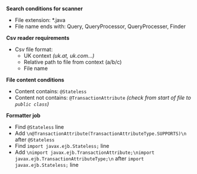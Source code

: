 **Search conditions for scanner**

- File extension: *.java
- File name ends with: Query, QueryProcessor, QueryProcesser, Finder

**Csv reader requirements**

- Csv file format:
    - UK context _(uk.at, uk.com...)_
    - Relative path to file from context (a/b/c)
    - File name

**File content conditions**

- Content contains: `@Stateless`
- Content not contains: `@TransactionAttribute` _(check from start of file to `public class`)_

**Formatter job**

- Find `@Stateless` line
- Add `\n@TransactionAttribute(TransactionAttributeType.SUPPORTS)\n` after `@Stateless`
- Find `import javax.ejb.Stateless;` line
- Add `\nimport javax.ejb.TransactionAttribute;\nimport javax.ejb.TransactionAttributeType;\n`
  after `import javax.ejb.Stateless;` line
